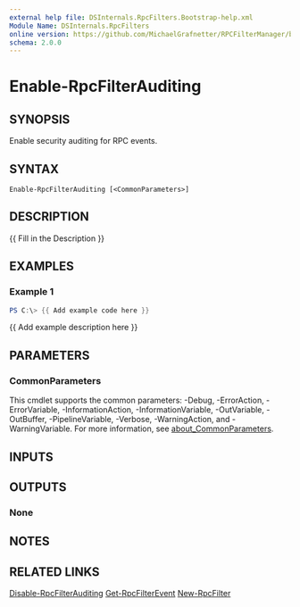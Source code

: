 ```yaml
---
external help file: DSInternals.RpcFilters.Bootstrap-help.xml
Module Name: DSInternals.RpcFilters
online version: https://github.com/MichaelGrafnetter/RPCFilterManager/blob/main/Documentation/PowerShell/Enable-RpcFilterAuditing.md
schema: 2.0.0
---
```


# Enable-RpcFilterAuditing

## SYNOPSIS
Enable security auditing for RPC events.

## SYNTAX

```
Enable-RpcFilterAuditing [<CommonParameters>]
```

## DESCRIPTION
{{ Fill in the Description }}

## EXAMPLES

### Example 1
```powershell
PS C:\> {{ Add example code here }}
```

{{ Add example description here }}

## PARAMETERS

### CommonParameters
This cmdlet supports the common parameters: -Debug, -ErrorAction, -ErrorVariable, -InformationAction, -InformationVariable, -OutVariable, -OutBuffer, -PipelineVariable, -Verbose, -WarningAction, and -WarningVariable. For more information, see [about_CommonParameters](http://go.microsoft.com/fwlink/?LinkID=113216).

## INPUTS

## OUTPUTS

### None
## NOTES

## RELATED LINKS

[Disable-RpcFilterAuditing](Disable-RpcFilterAuditing.md)
[Get-RpcFilterEvent](Get-RpcFilterEvent.md)
[New-RpcFilter](New-RpcFilter.md)
